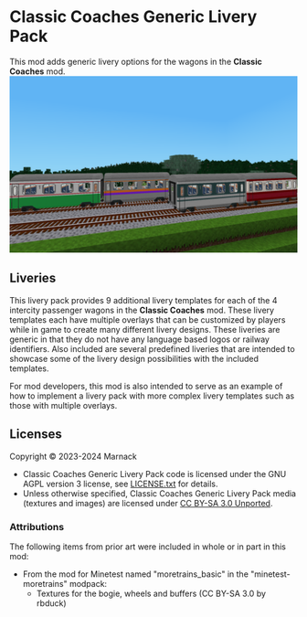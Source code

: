 # Classic Coaches Generic Livery Pack
This mod adds generic livery options for the wagons in the **Classic Coaches** mod.
![](screenshot.png)
## Liveries
This livery pack provides 9 additional livery templates for each of the 4 intercity passenger wagons in the **Classic Coaches** mod. These livery templates each have multiple overlays that can be customized by players while in game to create many different livery designs.  These liveries are generic in that they do not have any language based logos or railway identifiers.  Also included are several predefined liveries that are intended to showcase some of the livery design possibilities with the included templates.

For mod developers, this mod is also intended to serve as an example of how to implement a livery pack with more complex livery templates such as those with multiple overlays.
## Licenses
Copyright © 2023-2024 Marnack
- Classic Coaches Generic Livery Pack code is licensed under the GNU AGPL version 3 license, see [LICENSE.txt](LICENSE.txt) for details.
- Unless otherwise specified, Classic Coaches Generic Livery Pack media (textures and images) are licensed under [CC BY-SA 3.0 Unported](https://creativecommons.org/licenses/by-sa/3.0/).
### Attributions
The following items from prior art were included in whole or in part in this mod:
- From the mod for Minetest named "moretrains_basic" in the "minetest-moretrains" modpack:
	- Textures for the bogie, wheels and buffers (CC BY-SA 3.0 by rbduck)
